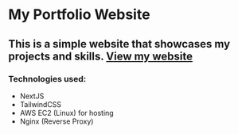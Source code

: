 # My Portfolio Website 
## This is a simple website that showcases my projects and skills. [View my website](https://thejus03.com)

### Technologies used:
- NextJS
- TailwindCSS 
- AWS EC2 (Linux) for hosting
- Nginx (Reverse Proxy)
